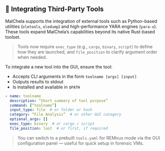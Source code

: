 ## 🔌 Integrating Third-Party Tools

MalChela supports the integration of external tools such as Python-based utilities (`oletools`, `oledump`) and high-performance YARA engines (`yara-x`). These tools expand MalChela’s capabilities beyond its native Rust-based toolset.
> Tools now require `exec_type` (e.g., `cargo`, `binary`, `script`) to define how they are launched, and `file_position` to clarify argument order when needed.

To integrate a new tool into the GUI, ensure the tool:
- Accepts CLI arguments in the form `toolname [args] [input]`
- Outputs results to stdout
- Is installed and available in `$PATH`

```yaml
- name: toolname
  description: “Short summary of tool purpose”
  command: [“toolname”]
  input_type: file  # or folder or hash
  category: “File Analysis”  # or other GUI category
  optional_args: []
  exec_type: binary  # or cargo / script
  file_position: last  # or first, if required
```

> You can switch to a prebuilt `tools.yaml` for REMnux mode via the GUI configuration panel — useful for quick setup in forensic VMs.

